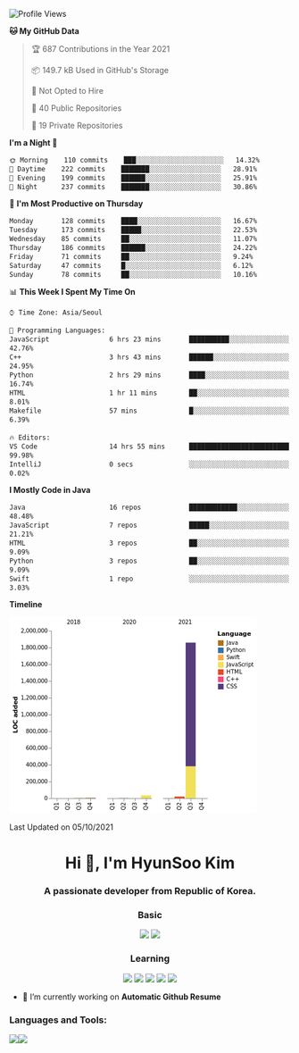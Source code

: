 
<!--START_SECTION:waka-->
![Profile Views](http://img.shields.io/badge/Profile%20Views-48-blue)

**🐱 My GitHub Data** 

> 🏆 687 Contributions in the Year 2021
 > 
> 📦 149.7 kB Used in GitHub's Storage 
 > 
> 🚫 Not Opted to Hire
 > 
> 📜 40 Public Repositories 
 > 
> 🔑 19 Private Repositories  
 > 
**I'm a Night 🦉** 

```text
🌞 Morning    110 commits    ███░░░░░░░░░░░░░░░░░░░░░░   14.32% 
🌆 Daytime    222 commits    ███████░░░░░░░░░░░░░░░░░░   28.91% 
🌃 Evening    199 commits    ██████░░░░░░░░░░░░░░░░░░░   25.91% 
🌙 Night      237 commits    ███████░░░░░░░░░░░░░░░░░░   30.86%

```
📅 **I'm Most Productive on Thursday** 

```text
Monday       128 commits    ████░░░░░░░░░░░░░░░░░░░░░   16.67% 
Tuesday      173 commits    █████░░░░░░░░░░░░░░░░░░░░   22.53% 
Wednesday    85 commits     ██░░░░░░░░░░░░░░░░░░░░░░░   11.07% 
Thursday     186 commits    ██████░░░░░░░░░░░░░░░░░░░   24.22% 
Friday       71 commits     ██░░░░░░░░░░░░░░░░░░░░░░░   9.24% 
Saturday     47 commits     █░░░░░░░░░░░░░░░░░░░░░░░░   6.12% 
Sunday       78 commits     ██░░░░░░░░░░░░░░░░░░░░░░░   10.16%

```


📊 **This Week I Spent My Time On** 

```text
⌚︎ Time Zone: Asia/Seoul

💬 Programming Languages: 
JavaScript               6 hrs 23 mins       ██████████░░░░░░░░░░░░░░░   42.76% 
C++                      3 hrs 43 mins       ██████░░░░░░░░░░░░░░░░░░░   24.95% 
Python                   2 hrs 29 mins       ████░░░░░░░░░░░░░░░░░░░░░   16.74% 
HTML                     1 hr 11 mins        ██░░░░░░░░░░░░░░░░░░░░░░░   8.01% 
Makefile                 57 mins             █░░░░░░░░░░░░░░░░░░░░░░░░   6.39%

🔥 Editors: 
VS Code                  14 hrs 55 mins      █████████████████████████   99.98% 
IntelliJ                 0 secs              ░░░░░░░░░░░░░░░░░░░░░░░░░   0.02%

```

**I Mostly Code in Java** 

```text
Java                     16 repos            ████████████░░░░░░░░░░░░░   48.48% 
JavaScript               7 repos             █████░░░░░░░░░░░░░░░░░░░░   21.21% 
HTML                     3 repos             ██░░░░░░░░░░░░░░░░░░░░░░░   9.09% 
Python                   3 repos             ██░░░░░░░░░░░░░░░░░░░░░░░   9.09% 
Swift                    1 repo              ░░░░░░░░░░░░░░░░░░░░░░░░░   3.03%

```


**Timeline**

![Chart not found](https://raw.githubusercontent.com/dblepart99/dblepart99/main/charts/bar_graph.png) 


 Last Updated on 05/10/2021
<!--END_SECTION:waka-->


<h1 align="center">Hi 👋, I'm HyunSoo Kim</h1>
<h3 align="center">A passionate developer from Republic of Korea.</h3><div align=center>
  
  <h3> Basic </h3><img src="https://img.shields.io/badge/JAVA-007396?style=flat-square&logo=java&logoColor=white"> <img src="https://img.shields.io/badge/Python-3766AB?style=flat-square&logo=Python&logoColor=blue"/> 
  <h3> Learning </h3>
  
  <img src="https://img.shields.io/badge/c++-00599C?style=flat-square&logo=c%2B%2B&logoColor=white"/> <img src="https://img.shields.io/badge/react-61DAFB?style=flat-square&logo=react&logoColor=black"/> <img src="https://img.shields.io/badge/css-1572B6?style=flat-square&logo=css3&logoColor=blue"/> <img src="https://img.shields.io/badge/javascript-F7DF1E?style=flat-square&logo=javascript&logoColor=blue"> <img src="https://img.shields.io/badge/html-E34F26?style=flat-square&logo=html5&logoColor=white"/> 

</div>

- 🔭 I’m currently working on **Automatic Github Resume**


<h3 align="left">Languages and Tools:</h3>


<p><img align="left" src=https://github-readme-stats.vercel.app/api?username=dblepart99&count_private=true&show_icons=true&theme=graywhite/></p>
<p><img align="left" src=https://github-readme-stats.vercel.app/api/top-langs/?username=dblepart99&langs_count=3&hide=xslt,html,CSS,scss&theme=graywhite/></p>
